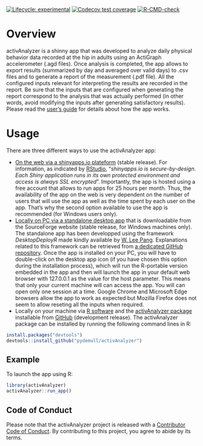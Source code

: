 
<!-- badges: start -->

[![Lifecycle:
experimental](https://img.shields.io/badge/lifecycle-experimental-orange.svg)](https://lifecycle.r-lib.org/articles/stages.html#experimental)
[![Codecov test
coverage](https://codecov.io/gh/pydemull/activAnalyzer/branch/master/graph/badge.svg)](https://codecov.io/gh/pydemull/activAnalyzer?branch=master)
[![R-CMD-check](https://github.com/pydemull/activAnalyzer/workflows/R-CMD-check/badge.svg)](https://github.com/pydemull/activAnalyzer/actions)
<!-- badges: end -->

# Overview

activAnalyzer is a shinny app that was developed to analyze daily
physical behavior data recorded at the hip in adults using an ActiGraph
accelerometer (.agd files). Once analysis is completed, the app allows
to export results (summarized by day and averaged over valid days) to
.csv files and to generate a report of the measurement (.pdf file). All
the configured inputs relevant for interpreting the results are recorded
in the report. Be sure that the inputs that are configured when
generating the report correspond to the analysis that was actually
performed (in other words, avoid modifying the inputs after generating
satisfactory results). Please read the [user’s
guide](https://github.com/pydemull/activAnalyzer/blob/master/inst/guide/user_guide_en.pdf)
for details about how the app works.

# Usage

There are three different ways to use the activAnalyzer app:

-   [On the web via a shinyapps.io
    plateform](https://pydemull.shinyapps.io/activAnalyzer/) (stable
    release). For information, as indicated by
    [RStudio](https://www.shinyapps.io/), “*shinyapps.io is
    secure-by-design. Each Shiny application runs in its own protected
    environment and access is always SSL encrypted*”. Importantly, the
    app is hosted using a free account that allows to run apps for 25
    hours per month. Thus, the availability of the app on the web is
    very dependent on the number of users that will use the app as well
    as the time spent by each user on the app. That’s why the second
    option available to use the app is recommended (for Windows users
    only).
-   [Locally on PC via a standalone desktop
    app](https://sourceforge.net/projects/activanalyzer) that is
    downloadable from the SourceForge website (stable release, for
    Windows machines only). The standalone app has been developped using
    the framework *DesktopDeployR* made kindly available by [W. Lee
    Pang](https://github.com/wleepang). Explanations related to this
    framework can be retrieved from [a dedicated GitHub
    repository](https://github.com/wleepang/DesktopDeployR). Once the
    app is installed on your PC, you will have to double-click on the
    desktop app icon (if you have chosen this option during the
    installation process), which will run the R-portable version
    embedded in the app and then will launch the app in your default web
    browser with 127.0.0.1 as the value for the host parameter. This
    means that only your current machine will can access the app. You
    will can open only one session at a time. Google Chrome and
    Microsoft Edge browsers allow the app to work as expected but
    Mozilla Firefox does not seem to allow reseting all the inputs when
    required.
-   Locally on your machine via [R software](https://cran.rstudio.com/)
    and the [activAnalyzer
    package](https://github.com/pydemull/activAnalyzer) installable from
    [GitHub](https://github.com/pydemull/activAnalyzer) (development
    release). The activAnalyzer package can be installed by running the
    following command lines in R:

``` r
install.packages("devtools")
devtools::install_github("pydemull/activAnalyzer")
```

## Example

To launch the app using R:

``` r
library(activAnalyzer)
activAnalyzer::run_app()
```

## Code of Conduct

Please note that the activAnalyzer project is released with a
[Contributor Code of
Conduct](https://pydemull.github.io/activAnalyzer/CODE_OF_CONDUCT.html).
By contributing to this project, you agree to abide by its terms.
